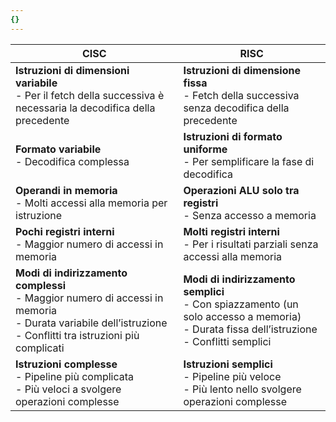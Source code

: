 ```yaml
---
{}
---
```


|CISC|RISC|
|---|---|
|**Istruzioni di dimensioni variabile**  <br>- Per il fetch della successiva è necessaria la decodifica della precedente|**Istruzioni di dimensione fissa**  <br>- Fetch della successiva senza decodifica della precedente|
|**Formato variabile**  <br>- Decodifica complessa|**Istruzioni di formato uniforme**  <br>- Per semplificare la fase di decodifica|
|**Operandi in memoria**  <br>- Molti accessi alla memoria per istruzione|**Operazioni ALU solo tra registri**  <br>- Senza accesso a memoria|
|**Pochi registri interni**  <br>- Maggior numero di accessi in memoria|**Molti registri interni**  <br>- Per i risultati parziali senza accessi alla memoria|
|**Modi di indirizzamento complessi**  <br>- Maggior numero di accessi in memoria  <br>- Durata variabile dell’istruzione  <br>- Conflitti tra istruzioni più complicati|**Modi di indirizzamento semplici**  <br>- Con spiazzamento (un solo accesso a memoria)  <br>- Durata fissa dell’istruzione  <br>- Conflitti semplici|
|**Istruzioni complesse**  <br>- Pipeline più complicata  <br>- Più veloci a svolgere operazioni complesse|**Istruzioni semplici**  <br>- Pipeline più veloce  <br>- Più lento nello svolgere operazioni complesse|